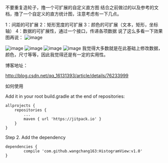不要重复造轮子，撸一个可扩展的自定义直方图
结合之前做过的以及参考的文档，撸了一个自定义的直方统计图，注意考虑有一下几点。

1：间距的可扩展 
2：矩形宽度的可扩展 
3：颜色的可扩展（文本，矩形，坐标轴） 
4：数据的可扩展性，通过一个接口，传递各项数据
说了这么多看一下效果图再说：
![image](https://github.com/wangchang163/HistogramView/blob/master/images/device-2017-07-31-103542.png) 

![image](https://github.com/wangchang163/HistogramView/blob/master/images/aa.gif) 
![image](https://github.com/wangchang163/HistogramView/blob/master/images/bb.gif) 
![image](https://github.com/wangchang163/HistogramView/blob/master/images/dd.gif) 
![image](https://github.com/wangchang163/HistogramView/blob/master/images/ee.gif) 
我觉得大多数就是在此基础上修改数据，颜色，尺寸等等，因此我觉得还是有一定的实用性。

博客地址：

http://blog.csdn.net/qq_16131393/article/details/76233999


如何使用

Add it in your root build.gradle at the end of repositories:

	allprojects {
		repositories {
			...
			maven { url 'https://jitpack.io' }
		}
	}
Step 2. Add the dependency

	dependencies {
	        compile 'com.github.wangchang163:HistogramView:v1.0'
	}


